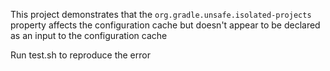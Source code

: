 This project demonstrates that the `org.gradle.unsafe.isolated-projects` property affects the configuration cache but doesn't appear to be declared as an input to the configuration cache

Run test.sh to reproduce the error

